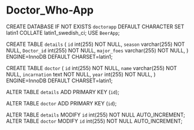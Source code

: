 # Doctor_Who-App
CREATE DATABASE IF NOT EXISTS `doctorapp` DEFAULT CHARACTER SET latin1 COLLATE latin1_swedish_ci;
USE `BeerApp`;

CREATE TABLE `details` (
  `id` int(255) NOT NULL,
  `season` varchar(255) NOT NULL,
  `Doctor_id` int(255) NOT NULL,
  `major_foes` varchar(255) NOT NULL,
) ENGINE=InnoDB DEFAULT CHARSET=latin1;

CREATE TABLE `doctor` (
  `id` int(255) NOT NULL,
  `name` varchar(255) NOT NULL,
  `incarnation` text NOT NULL,
  `year` int(255) NOT NULL,
) ENGINE=InnoDB DEFAULT CHARSET=latin1;


ALTER TABLE `details`
  ADD PRIMARY KEY (`id`);

ALTER TABLE `doctor`
  ADD PRIMARY KEY (`id`);


ALTER TABLE `details`
  MODIFY `id` int(255) NOT NULL AUTO_INCREMENT;
ALTER TABLE `doctor`
  MODIFY `id` int(255) NOT NULL AUTO_INCREMENT;
